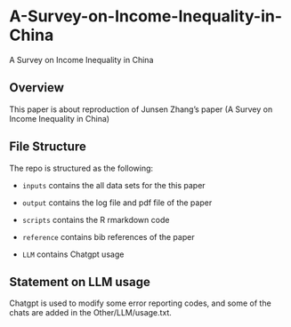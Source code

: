 # A-Survey-on-Income-Inequality-in-China
A Survey on Income Inequality in China

## Overview
This paper is about reproduction of Junsen Zhang’s paper (A Survey on Income Inequality in China) 

## File Structure
The repo is structured as the following:

-   `inputs` contains the all data sets for the this paper

-   `output` contains the log file and pdf file of the paper

-   `scripts` contains the R rmarkdown code

-   `reference` contains bib references of the paper

-   `LLM` contains Chatgpt usage

## Statement on LLM usage
Chatgpt is used to modify some error reporting codes, and some of the chats are added in the Other/LLM/usage.txt.

